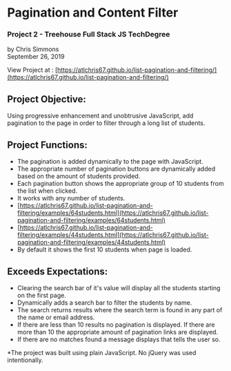 # [](#pagination-and-content-filter)Pagination and Content Filter

### [](#project-2---treehouse-full-stack-js-techdegree)Project 2 - Treehouse Full Stack JS TechDegree

by Chris Simmons  
September 26, 2019

View Project at : [https://atlchris67.github.io/list-pagination-and-filtering/](https://atlchris67.github.io/list-pagination-and-filtering/)

## [](#project-objective)Project Objective:

Using progressive enhancement and unobtrusive JavaScript, add pagination to the page in order to filter through a long list of students.

## [](#project-functions)Project Functions:

*   The pagination is added dynamically to the page with JavaScript.
*   The appropriate number of pagination buttons are dynamically added based on the amount of students provided.
*   Each pagination button shows the appropriate group of 10 students from the list when clicked. 
*   It works with any number of students.
  * [https://atlchris67.github.io/list-pagination-and-filtering/examples/64students.html](https://atlchris67.github.io/list-pagination-and-filtering/examples/64students.html)
  * [https://atlchris67.github.io/list-pagination-and-filtering/examples/44students.html](https://atlchris67.github.io/list-pagination-and-filtering/examples/44students.html)
*   By default it shows the first 10 students when page is loaded.

## [](#exceeds-expectations)Exceeds Expectations:

*   Clearing the search bar of it's value will display all the students starting on the first page.
*   Dynamically adds a search bar to filter the students by name.
*   The search returns results where the search term is found in any part of the name or email address.
*   If there are less than 10 results no pagination is displayed. If there are more than 10 the appropriate amount of pagination links are displayed.
*   If there are no matches found a message displays that tells the user so.


*The project was built using plain JavaScript. No jQuery was used intentionally.